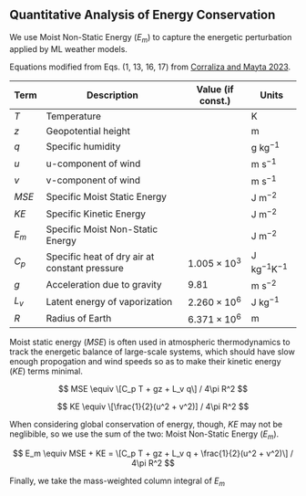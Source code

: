 ## Quantitative Analysis of Energy Conservation
We use Moist Non-Static Energy ($E_m$) to capture the energetic perturbation applied by ML weather models. 

Equations modified from Eqs. (1, 13, 16, 17) from [Corraliza and Mayta 2023](https://doi.org/10.1175/JAS-D-23-0005.1). 

| Term  | Description                                   | Value (if const.)   | Units                            |
|-------|-----------------------------------------------|---------------------|----------------------------------|
| $T$   | Temperature                                   |                     | $\text{K}$                       |
| $z$   | Geopotential height                           |                     | $\text{m}$                       |
| $q$   | Specific humidity                             |                     | $\text{g kg}^{-1}$               |
| $u$   | u-component of wind                           |                     | $\text{m s}^{-1}$                |
| $v$   | v-component of wind                           |                     | $\text{m s}^{-1}$                |
| $MSE$ | Specific Moist Static Energy                  |                     | $\text{J m}^{-2}$                |
| $KE$  | Specific Kinetic Energy                       |                     | $\text{J m}^{-2}$                |
| $E_m$ | Specific Moist Non-Static Energy              |                     | $\text{J m}^{-2}$                |
| $C_p$ | Specific heat of dry air at constant pressure | $1.005 \times 10^3$ | $\text{J kg}^{-1} \text{K}^{-1}$ |
| $g$   | Acceleration due to gravity                   | $9.81$              | $\text{m s}^{-2}$                |
| $L_v$ | Latent energy of vaporization                 | $2.260 \times 10^6$ | $\text{J kg}^{-1}$               |
| $R$   | Radius of Earth                               | $6.371 \times 10^6$ | $\text{m}$                       |

Moist static energy ($MSE$) is often used in atmospheric thermodynamics to track the energetic balance of large-scale systems, which should have slow enough propogation and wind speeds so as to make their kinetic energy ($KE$) terms minimal. 

$$
MSE \equiv \[C_p T + gz + L_v q\] / 4\pi R^2
$$

$$
KE \equiv \[\frac{1}{2}(u^2 + v^2)] / 4\pi R^2
$$

When considering global conservation of energy, though, $KE$ may not be neglibible, so we use the sum of the two: Moist Non-Static Energy ($E_m$). 

$$
E_m \equiv MSE + KE =  \[C_p T + gz + L_v q + \frac{1}{2}(u^2 + v^2)\] / 4\pi R^2
$$

Finally, we take the mass-weighted column integral of $E_m$ 
